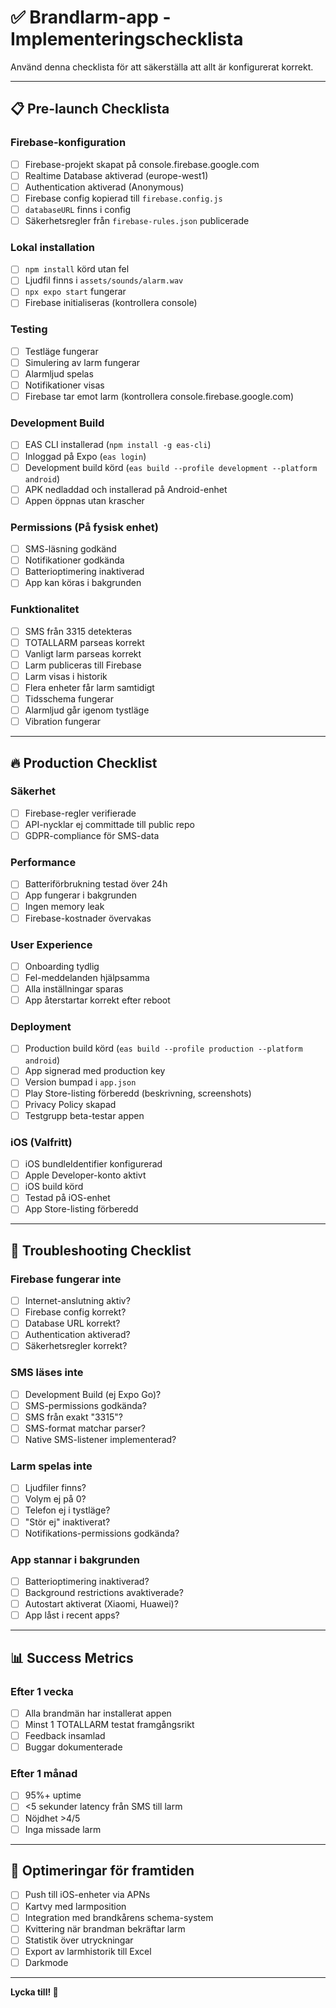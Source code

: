 # ✅ Brandlarm-app - Implementeringschecklista

Använd denna checklista för att säkerställa att allt är konfigurerat korrekt.

---

## 📋 Pre-launch Checklista

### Firebase-konfiguration

- [ ] Firebase-projekt skapat på console.firebase.google.com
- [ ] Realtime Database aktiverad (europe-west1)
- [ ] Authentication aktiverad (Anonymous)
- [ ] Firebase config kopierad till `firebase.config.js`
- [ ] `databaseURL` finns i config
- [ ] Säkerhetsregler från `firebase-rules.json` publicerade

### Lokal installation

- [ ] `npm install` körd utan fel
- [ ] Ljudfil finns i `assets/sounds/alarm.wav`
- [ ] `npx expo start` fungerar
- [ ] Firebase initialiseras (kontrollera console)

### Testing

- [ ] Testläge fungerar
- [ ] Simulering av larm fungerar
- [ ] Alarmljud spelas
- [ ] Notifikationer visas
- [ ] Firebase tar emot larm (kontrollera console.firebase.google.com)

### Development Build

- [ ] EAS CLI installerad (`npm install -g eas-cli`)
- [ ] Inloggad på Expo (`eas login`)
- [ ] Development build körd (`eas build --profile development --platform android`)
- [ ] APK nedladdad och installerad på Android-enhet
- [ ] Appen öppnas utan krascher

### Permissions (På fysisk enhet)

- [ ] SMS-läsning godkänd
- [ ] Notifikationer godkända
- [ ] Batterioptimering inaktiverad
- [ ] App kan köras i bakgrunden

### Funktionalitet

- [ ] SMS från 3315 detekteras
- [ ] TOTALLARM parseas korrekt
- [ ] Vanligt larm parseas korrekt
- [ ] Larm publiceras till Firebase
- [ ] Larm visas i historik
- [ ] Flera enheter får larm samtidigt
- [ ] Tidsschema fungerar
- [ ] Alarmljud går igenom tystläge
- [ ] Vibration fungerar

---

## 🔥 Production Checklist

### Säkerhet

- [ ] Firebase-regler verifierade
- [ ] API-nycklar ej committade till public repo
- [ ] GDPR-compliance för SMS-data

### Performance

- [ ] Batteriförbrukning testad över 24h
- [ ] App fungerar i bakgrunden
- [ ] Ingen memory leak
- [ ] Firebase-kostnader övervakas

### User Experience

- [ ] Onboarding tydlig
- [ ] Fel-meddelanden hjälpsamma
- [ ] Alla inställningar sparas
- [ ] App återstartar korrekt efter reboot

### Deployment

- [ ] Production build körd (`eas build --profile production --platform android`)
- [ ] App signerad med production key
- [ ] Version bumpad i `app.json`
- [ ] Play Store-listing förberedd (beskrivning, screenshots)
- [ ] Privacy Policy skapad
- [ ] Testgrupp beta-testar appen

### iOS (Valfritt)

- [ ] iOS bundleIdentifier konfigurerad
- [ ] Apple Developer-konto aktivt
- [ ] iOS build körd
- [ ] Testad på iOS-enhet
- [ ] App Store-listing förberedd

---

## 🐛 Troubleshooting Checklist

### Firebase fungerar inte

- [ ] Internet-anslutning aktiv?
- [ ] Firebase config korrekt?
- [ ] Database URL korrekt?
- [ ] Authentication aktiverad?
- [ ] Säkerhetsregler korrekt?

### SMS läses inte

- [ ] Development Build (ej Expo Go)?
- [ ] SMS-permissions godkända?
- [ ] SMS från exakt "3315"?
- [ ] SMS-format matchar parser?
- [ ] Native SMS-listener implementerad?

### Larm spelas inte

- [ ] Ljudfiler finns?
- [ ] Volym ej på 0?
- [ ] Telefon ej i tystläge?
- [ ] "Stör ej" inaktiverat?
- [ ] Notifikations-permissions godkända?

### App stannar i bakgrunden

- [ ] Batterioptimering inaktiverad?
- [ ] Background restrictions avaktiverade?
- [ ] Autostart aktiverat (Xiaomi, Huawei)?
- [ ] App låst i recent apps?

---

## 📊 Success Metrics

### Efter 1 vecka

- [ ] Alla brandmän har installerat appen
- [ ] Minst 1 TOTALLARM testat framgångsrikt
- [ ] Feedback insamlad
- [ ] Buggar dokumenterade

### Efter 1 månad

- [ ] 95%+ uptime
- [ ] <5 sekunder latency från SMS till larm
- [ ] Nöjdhet >4/5
- [ ] Inga missade larm

---

## 🎯 Optimeringar för framtiden

- [ ] Push till iOS-enheter via APNs
- [ ] Kartvy med larmposition
- [ ] Integration med brandkårens schema-system
- [ ] Kvittering när brandman bekräftar larm
- [ ] Statistik över utryckningar
- [ ] Export av larmhistorik till Excel
- [ ] Darkmode

---

**Lycka till! 🚒**
